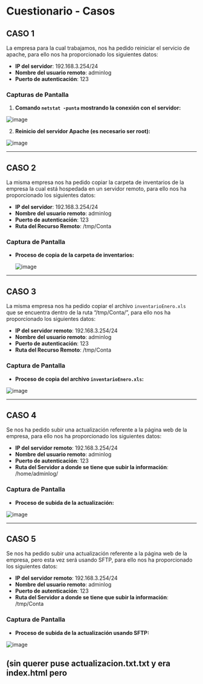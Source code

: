 # Cuestionario - Casos

## CASO 1
La empresa para la cual trabajamos, nos ha pedido reiniciar el servicio de apache, para ello nos ha proporcionado los siguientes datos:

- **IP del servidor**: 192.168.3.254/24
- **Nombre del usuario remoto**: adminlog
- **Puerto de autenticación**: 123

### Capturas de Pantalla
1. **Comando `netstat -punta` mostrando la conexión con el servidor:**
 
 ![image](https://github.com/user-attachments/assets/773ae71a-877c-47fc-82cd-c1979178c456)


2. **Reinicio del servidor Apache (es necesario ser root):**

![image](https://github.com/user-attachments/assets/934d2370-c19b-428b-b81c-aa841f36e7c6)


---

## CASO 2
La misma empresa nos ha pedido copiar la carpeta de inventarios de la empresa la cual está hospedada en un servidor remoto, para ello nos ha proporcionado los siguientes datos:

- **IP del servidor**: 192.168.3.254/24
- **Nombre del usuario remoto**: adminlog
- **Puerto de autenticación**: 123
- **Ruta del Recurso Remoto**: /tmp/Conta

### Captura de Pantalla
- **Proceso de copia de la carpeta de inventarios:**
  
  ![image](https://github.com/user-attachments/assets/6d68101d-ef50-4fbf-8088-829ca7157d29)


---

## CASO 3
La misma empresa nos ha pedido copiar el archivo `inventarioEnero.xls` que se encuentra dentro de la ruta “/tmp/Conta/”, para ello nos ha proporcionado los siguientes datos:

- **IP del servidor remoto**: 192.168.3.254/24
- **Nombre del usuario remoto**: adminlog
- **Puerto de autenticación**: 123
- **Ruta del Recurso Remoto**: /tmp/Conta

### Captura de Pantalla
- **Proceso de copia del archivo `inventarioEnero.xls`:**
  
![image](https://github.com/user-attachments/assets/b05486c4-7043-416e-94b8-792857befb9c)


---

## CASO 4
Se nos ha pedido subir una actualización referente a la página web de la empresa, para ello nos ha proporcionado los siguientes datos:

- **IP del servidor remoto**: 192.168.3.254/24
- **Nombre del usuario remoto**: adminlog
- **Puerto de autenticación**: 123
- **Ruta del Servidor a donde se tiene que subir la información**: /home/adminlog/

### Captura de Pantalla
- **Proceso de subida de la actualización:**
 
![image](https://github.com/user-attachments/assets/7d75d437-6c24-449d-889d-1cc8a0cf9281)


---

## CASO 5
Se nos ha pedido subir una actualización referente a la página web de la empresa, pero esta vez será usando SFTP, para ello nos ha proporcionado los siguientes datos:

- **IP del servidor remoto**: 192.168.3.254/24
- **Nombre del usuario remoto**: adminlog
- **Puerto de autenticación**: 123
- **Ruta del Servidor a donde se tiene que subir la información**: /tmp/Conta

### Captura de Pantalla
- **Proceso de subida de la actualización usando SFTP:**

 ![image](https://github.com/user-attachments/assets/fdebbc7e-099d-422d-b282-c77a9106499b)


(sin querer puse actualizacion.txt.txt y era index.html pero 
---
